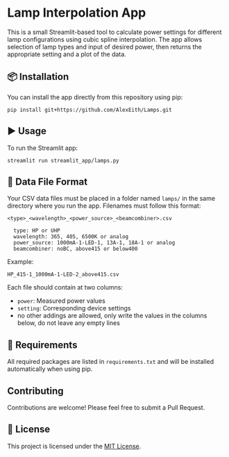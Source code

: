 # Lamp Interpolation App

This is a small Streamlit-based tool to calculate power settings for different lamp configurations using cubic spline interpolation. The app allows selection of lamp types and input of desired power, then returns the appropriate setting and a plot of the data.

## 📦 Installation

You can install the app directly from this repository using pip:

    pip install git+https://github.com/AlexEith/Lamps.git

## ▶️ Usage

To run the Streamlit app:

    streamlit run streamlit_app/lamps.py

## 📁 Data File Format

Your CSV data files must be placed in a folder named `lamps/` in the same directory where you run the app. Filenames must follow this format:

    <type>_<wavelength>_<power_source>_<beamcombiner>.csv

      type: HP or UHP
      wavelength: 365, 405, 6500K or analog
      power_source: 1000mA-1-LED-1, 13A-1, 18A-1 or analog
      beamcombiner: noBC, above415 or below400
  
Example:

    HP_415-1_1000mA-1-LED-2_above415.csv

Each file should contain at two columns:
- `power`: Measured power values
- `setting`: Corresponding device settings
- no other addings are allowed, only write the values in the columns below, do not leave any empty lines

## 🧾 Requirements

All required packages are listed in `requirements.txt` and will be installed automatically when using pip.

## Contributing
Contributions are welcome! Please feel free to submit a Pull Request.

## 📝 License

This project is licensed under the [MIT License](LICENSE).

